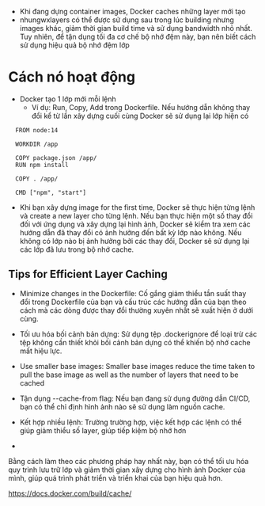 - Khi đang dựng container images, Docker caches những layer mới tạo
- nhungwxlayers có thể được sử dụng sau trong lúc building nhưng images khác, giảm thời gian build time và sử dụng bandwidth nhỏ nhất. Tuy nhiên, để tận dụng tối đa cơ chế bộ nhớ đệm này, bạn nên biết cách sử dụng hiệu quả bộ nhớ đệm lớp

# Cách nó hoạt động

- Docker tạo 1 lớp mới mỗi lệnh
  - Ví dụ: Run, Copy, Add trong Dockerfile. Nếu hướng dẫn không thay đổi kể từ lần xây dựng cuối cùng Docker sẽ sử dụng lại lớp hiện có

```
  FROM node:14

  WORKDIR /app

  COPY package.json /app/
  RUN npm install

  COPY . /app/

  CMD ["npm", "start"]
```

- Khi bạn xây dựng image for the first time, Docker sẽ thực hiện từng lệnh và create a new layer cho từng lệnh. Nếu bạn thực hiện một số thay đổi đối với ứng dụng và xây dựng lại hình ảnh, Docker sẽ kiểm tra xem các hướng dẫn đã thay đổi có ảnh hưởng đến bất kỳ lớp nào không. Nếu không có lớp nào bị ảnh hưởng bởi các thay đổi, Docker sẽ sử dụng lại các lớp đã lưu trong bộ nhớ cache.

## Tips for Efficient Layer Caching

- Minimize changes in the Dockerfile: Cố gắng giảm thiểu tần suất thay đổi trong Dockerfile của bạn và cấu trúc các hướng dẫn của bạn theo cách mà các dòng được thay đổi thường xuyên nhất sẽ xuất hiện ở dưới cùng.

- Tối ưu hóa bối cảnh bản dựng: Sử dụng tệp .dockerignore để loại trừ các tệp không cần thiết khỏi bối cảnh bản dựng có thể khiến bộ nhớ cache mất hiệu lực.

- Use smaller base images: Smaller base images reduce the time taken to pull the base image as well as the number of layers that need to be cached

- Tận dụng --cache-from flag: Nếu bạn đang sử dụng đường dẫn CI/CD, bạn có thể chỉ định hình ảnh nào sẽ sử dụng làm nguồn cache.

- Kết hợp nhiều lệnh: Trường trường hợp, việc kết hợp các lệnh có thể giúp giảm thiểu số layer, giúp tiếp kiệm bộ nhớ hơn 

-
Bằng cách làm theo các phương pháp hay nhất này, bạn có thể tối ưu hóa quy trình lưu trữ lớp và giảm thời gian xây dựng cho hình ảnh Docker của mình, giúp quá trình phát triển và triển khai của bạn hiệu quả hơn.

https://docs.docker.com/build/cache/